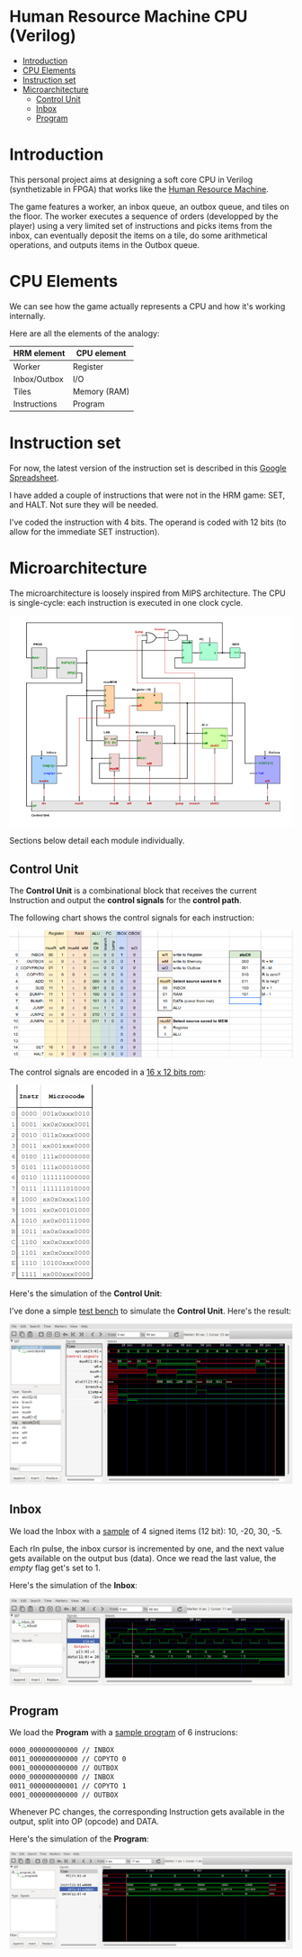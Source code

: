 # Human Resource Machine CPU (Verilog)
- [Introduction](#introduction)
- [CPU Elements](#cpu-elements)
- [Instruction set](#instruction-set)
- [Microarchitecture](#microarchitecture)
    - [Control Unit](#control-unit)
    - [Inbox](#inbox)
    - [Program](#program)

# Introduction

This personal project aims at designing a soft core CPU in Verilog (synthetizable in FPGA) that works like the [Human Resource Machine](https://tomorrowcorporation.com/humanresourcemachine).

The game features a worker, an inbox queue, an outbox queue, and tiles on the floor. The worker executes a sequence of orders (developped by the player) using a very limited set of instructions and picks items from the inbox, can eventually deposit the items on a tile, do some arithmetical operations, and outputs items in the Outbox queue.

# CPU Elements

We can see how the game actually represents a CPU and how it's working internally.

Here are all the elements of the analogy:

| HRM  element | CPU element  |
| ------------ | ------------ |
| Worker       | Register     |
| Inbox/Outbox | I/O          |
| Tiles        | Memory (RAM) |
| Instructions | Program      |

# Instruction set

For now, the latest version of the instruction set is described in this [Google Spreadsheet](https://docs.google.com/spreadsheets/d/1WEB_RK878GqC6Xb1BZOdD-QtXDiJCOBEF22lt2ebCDg/edit?usp=sharing).

I have added a couple of instructions that were not in the HRM game: SET, and HALT. Not sure they will be needed.

I've coded the instruction with 4 bits. The operand is coded with 12 bits (to allow for the immediate SET instruction).

# Microarchitecture

The microarchitecture is loosely inspired from MIPS architecture. The CPU is single-cycle: each instruction is executed in one clock cycle.

![](assets/HRM-CPU-controlPath.png)

Sections below detail each module individually.

## Control Unit

The **Control Unit** is a combinational block that receives the current Instruction and output the **control signals** for the **control path**.

The following chart shows the control signals for each instruction:

![](assets/control-signals.png)

The control signals are encoded in a [16 x 12 bits rom](controlUnit.rom):

![](assets/controlUnit-rom.png)

Here's the simulation of the **Control Unit**:

I've done a simple [test bench](controlUnit_tb.v) to simulate the **Control Unit**. Here's the result:

![](assets/controlUnit_tb.png)

## Inbox

We load the Inbox with a [sample](inbox.rom) of 4 signed items (12 bit): 10, -20, 30, -5.

Each rIn pulse, the inbox cursor is incremented by one, and the next value gets available on the output bus (data). Once we read the last value, the *empty* flag get's set to 1.

Here's the simulation of the **Inbox**:

![](assets/inbox_tb.png)

## Program

We load the **Program** with a [sample program](program.rom) of 6 instrucions:

    0000_000000000000 // INBOX
    0011_000000000000 // COPYTO 0
    0001_000000000000 // OUTBOX
    0000_000000000000 // INBOX
    0011_000000000001 // COPYTO 1
    0001_000000000000 // OUTBOX

Whenever PC changes, the corresponding Instruction gets available in the output, split into OP (opcode) and DATA.

Here's the simulation of the **Program**:

![](assets/program_tb.png)